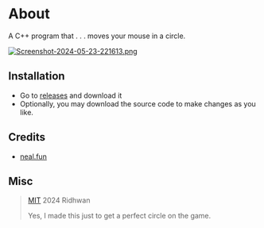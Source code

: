 # About
A C++ program that . . . moves your mouse in a circle.

[![Screenshot-2024-05-23-221613.png](https://i.postimg.cc/T1gY0dVg/Screenshot-2024-05-23-221613.png)](https://postimg.cc/2LjD8fXS)

## Installation
- Go to [releases](https://github.com/ridhwan2/circol/releases/tag/Build) and download it
- Optionally, you may download the source code to make changes as you like.

## Credits
- [neal.fun](https://neal.fun/perfect-circle/)

## Misc
> [MIT](https://opensource.org/license/mit/)  2024 Ridhwan
> 
> Yes, I made this just to get a perfect circle on the game.

